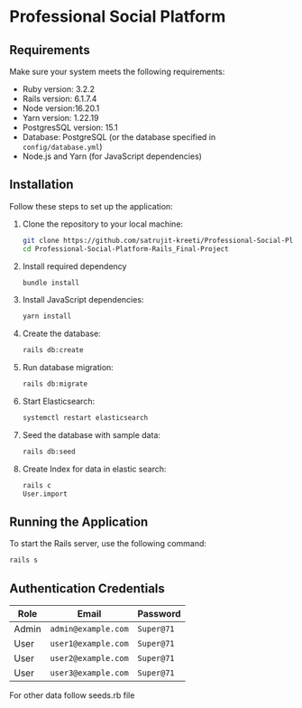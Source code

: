 # Professional Social Platform

## Requirements

Make sure your system meets the following requirements:

- Ruby version: 3.2.2
- Rails version: 6.1.7.4
- Node version:16.20.1
- Yarn version: 1.22.19
- PostgresSQL version: 15.1
- Database: PostgreSQL (or the database specified in `config/database.yml`)
- Node.js and Yarn (for JavaScript dependencies)

## Installation

Follow these steps to set up the application:

1. Clone the repository to your local machine:

   ```bash
   git clone https://github.com/satrujit-kreeti/Professional-Social-Platform-Rails_Final-Project.git
   cd Professional-Social-Platform-Rails_Final-Project
   ```
2. Install required dependency

   ```bash
   bundle install
   ```
3. Install JavaScript dependencies:

   ```bash
   yarn install
   ```
4. Create the database:

   ```bash
   rails db:create
   ```
5. Run database migration:

   ```bash
   rails db:migrate
   ```
6. Start Elasticsearch:

   ```bash
   systemctl restart elasticsearch
   ```
7. Seed the database with sample data:

   ```bash
   rails db:seed
   ```
8. Create Index for data in elastic search:

   ```bash
   rails c
   User.import
   ```

## Running the Application

To start the Rails server, use the following command:

```bash
rails s
```

## Authentication Credentials

| Role  | Email                 | Password     |
| ----- | --------------------- | ------------ |
| Admin | ``admin@example.com`` | ``Super@71`` |
| User  | ``user1@example.com`` | ``Super@71`` |
| User  | ``user2@example.com`` | ``Super@71`` |
| User  | ``user3@example.com`` | ``Super@71`` |

For other data follow seeds.rb file
